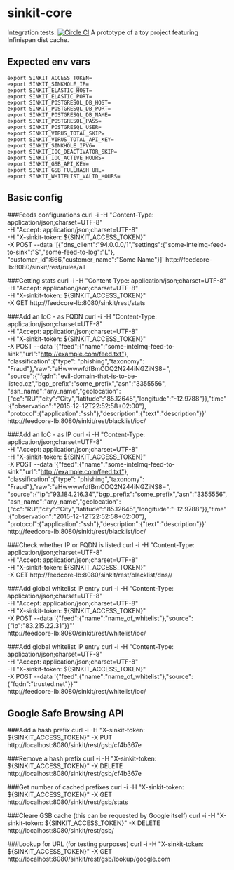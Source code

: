 # sinkit-core
Integration tests: [![Circle CI](https://circleci.com/gh/intfeed/sinkit-core.svg?style=svg)](https://circleci.com/gh/intfeed/sinkit-core)
A prototype of a toy project featuring Infinispan dist cache.

## Expected env vars
    export SINKIT_ACCESS_TOKEN=
    export SINKIT_SINKHOLE_IP=
    export SINKIT_ELASTIC_HOST=
    export SINKIT_ELASTIC_PORT=
    export SINKIT_POSTGRESQL_DB_HOST=
    export SINKIT_POSTGRESQL_DB_PORT=
    export SINKIT_POSTGRESQL_DB_NAME=
    export SINKIT_POSTGRESQL_PASS=
    export SINKIT_POSTGRESQL_USER=
    export SINKIT_VIRUS_TOTAL_SKIP=
    export SINKIT_VIRUS_TOTAL_API_KEY=
    export SINKIT_SINKHOLE_IPV6=
    export SINKIT_IOC_DEACTIVATOR_SKIP=
    export SINKIT_IOC_ACTIVE_HOURS=
    export SINKIT_GSB_API_KEY=
    export SINKIT_GSB_FULLHASH_URL=
    export SINKIT_WHITELIST_VALID_HOURS=

## Basic config
###Feeds configurations
    curl -i -H "Content-Type: application/json;charset=UTF-8" \
    -H "Accept: application/json;charset=UTF-8" \
    -H "X-sinkit-token: ${SINKIT_ACCESS_TOKEN}" \
    -X POST --data '[{"dns_client":"94.0.0.0/1","settings":{"some-intelmq-feed-to-sink":"S","some-feed-to-log":"L"}, \
    "customer_id":666,"customer_name":"Some Name"}]' http://feedcore-lb:8080/sinkit/rest/rules/all

###Getting stats
    curl -i -H "Content-Type: application/json;charset=UTF-8" \
    -H "Accept: application/json;charset=UTF-8" \
    -H "X-sinkit-token: ${SINKIT_ACCESS_TOKEN}" \
    -X GET http://feedcore-lb:8080/sinkit/rest/stats

###Add an IoC - as FQDN
    curl -i -H "Content-Type: application/json;charset=UTF-8" \
    -H "Accept: application/json;charset=UTF-8" \
    -H "X-sinkit-token: ${SINKIT_ACCESS_TOKEN}" \
    -X POST --data '{"feed":{"name":"some-intelmq-feed-to-sink","url":"http://example.com/feed.txt"}, \
    "classification":{"type": "phishing","taxonomy": "Fraud"},"raw":"aHwwwwfdfBmODQ2N244iNGZiNS8=", \
    "source":{"fqdn":"evil-domain-that-is-to-be-listed.cz","bgp_prefix":"some_prefix","asn":"3355556", \
    "asn_name":"any_name","geolocation":{"cc":"RU","city":"City","latitude":"85.12645","longitude":"-12.9788"}},"time":{"observation":"2015-12-12T22:52:58+02:00"}, \
    "protocol":{"application":"ssh"},"description":{"text":"description"}}' \
    http://feedcore-lb:8080/sinkit/rest/blacklist/ioc/

###Add an IoC - as IP
    curl -i -H "Content-Type: application/json;charset=UTF-8" \
    -H "Accept: application/json;charset=UTF-8" \
    -H "X-sinkit-token: ${SINKIT_ACCESS_TOKEN}" \
    -X POST --data '{"feed":{"name":"some-intelmq-feed-to-sink","url":"http://example.com/feed.txt"}, \
    "classification":{"type": "phishing","taxonomy": "Fraud"},"raw":"aHwwwwfdfBmODQ2N244iNGZiNS8=", \
    "source":{"ip":"93.184.216.34","bgp_prefix":"some_prefix","asn":"3355556", \
    "asn_name":"any_name","geolocation":{"cc":"RU","city":"City","latitude":"85.12645","longitude":"-12.9788"}},"time":{"observation":"2015-12-12T22:52:58+02:00"}, \
    "protocol":{"application":"ssh"},"description":{"text":"description"}}' \
    http://feedcore-lb:8080/sinkit/rest/blacklist/ioc/

###Check whether IP or FQDN is listed
    curl -i -H "Content-Type: application/json;charset=UTF-8" \
    -H "Accept: application/json;charset=UTF-8" \
    -H "X-sinkit-token: ${SINKIT_ACCESS_TOKEN}" \
    -X GET http://feedcore-lb:8080/sinkit/rest/blacklist/dns/<DNS client IP>/<domain or IP to check>

###Add global whitelist IP entry
    curl -i -H "Content-Type: application/json;charset=UTF-8" \
    -H "Accept: application/json;charset=UTF-8" \
    -H "X-sinkit-token: ${SINKIT_ACCESS_TOKEN}" \
    -X POST --data '{"feed":{"name":"name_of_whitelist"},"source":{"ip":"83.215.22.31"}}"' \
    http://feedcore-lb:8080/sinkit/rest/whitelist/ioc/

###Add global whitelist IP entry
    curl -i -H "Content-Type: application/json;charset=UTF-8" \
    -H "Accept: application/json;charset=UTF-8" \
    -H "X-sinkit-token: ${SINKIT_ACCESS_TOKEN}" \
    -X POST --data '{"feed":{"name":"name_of_whitelist"},"source":{"fqdn":"trusted.net"}}"' \
    http://feedcore-lb:8080/sinkit/rest/whitelist/ioc/

## Google Safe Browsing API
###Add a hash prefix
    curl -i -H "X-sinkit-token: ${SINKIT_ACCESS_TOKEN}" -X PUT http://localhost:8080/sinkit/rest/gsb/cf4b367e

###Remove a hash prefix
    curl -i -H "X-sinkit-token: ${SINKIT_ACCESS_TOKEN}" -X DELETE http://localhost:8080/sinkit/rest/gsb/cf4b367e

###Get number of cached prefixes
    curl -i -H "X-sinkit-token: ${SINKIT_ACCESS_TOKEN}" -X GET http://localhost:8080/sinkit/rest/gsb/stats

###Cleare GSB cache (this can be requested by Google itself)
    curl -i -H "X-sinkit-token: ${SINKIT_ACCESS_TOKEN}" -X DELETE http://localhost:8080/sinkit/rest/gsb/

###Lookup for URL (for testing purposes)
    curl -i -H "X-sinkit-token: ${SINKIT_ACCESS_TOKEN}" -X GET http://localhost:8080/sinkit/rest/gsb/lookup/google.com

